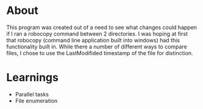 # About
This program was created out of a need to see what changes could happen if I ran a robocopy command between 2 directories. I was hoping at first that robocopy (command line application built into windows) had this functionality built in.
While there a number of different ways to compare files, I chose to use the LastModifided timestamp of the file for distinction.

# Learnings
* Parallel tasks
* File enumeration
